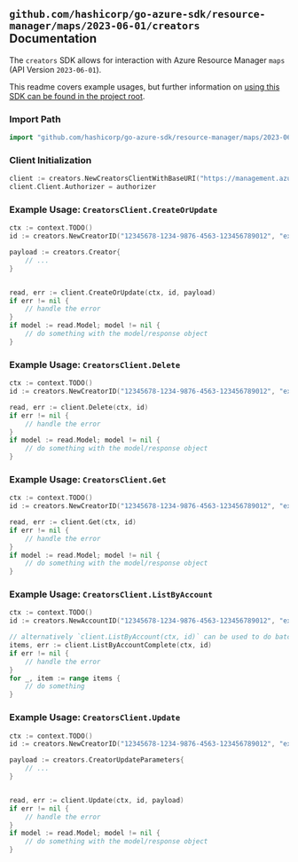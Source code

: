 
## `github.com/hashicorp/go-azure-sdk/resource-manager/maps/2023-06-01/creators` Documentation

The `creators` SDK allows for interaction with Azure Resource Manager `maps` (API Version `2023-06-01`).

This readme covers example usages, but further information on [using this SDK can be found in the project root](https://github.com/hashicorp/go-azure-sdk/tree/main/docs).

### Import Path

```go
import "github.com/hashicorp/go-azure-sdk/resource-manager/maps/2023-06-01/creators"
```


### Client Initialization

```go
client := creators.NewCreatorsClientWithBaseURI("https://management.azure.com")
client.Client.Authorizer = authorizer
```


### Example Usage: `CreatorsClient.CreateOrUpdate`

```go
ctx := context.TODO()
id := creators.NewCreatorID("12345678-1234-9876-4563-123456789012", "example-resource-group", "accountName", "creatorName")

payload := creators.Creator{
	// ...
}


read, err := client.CreateOrUpdate(ctx, id, payload)
if err != nil {
	// handle the error
}
if model := read.Model; model != nil {
	// do something with the model/response object
}
```


### Example Usage: `CreatorsClient.Delete`

```go
ctx := context.TODO()
id := creators.NewCreatorID("12345678-1234-9876-4563-123456789012", "example-resource-group", "accountName", "creatorName")

read, err := client.Delete(ctx, id)
if err != nil {
	// handle the error
}
if model := read.Model; model != nil {
	// do something with the model/response object
}
```


### Example Usage: `CreatorsClient.Get`

```go
ctx := context.TODO()
id := creators.NewCreatorID("12345678-1234-9876-4563-123456789012", "example-resource-group", "accountName", "creatorName")

read, err := client.Get(ctx, id)
if err != nil {
	// handle the error
}
if model := read.Model; model != nil {
	// do something with the model/response object
}
```


### Example Usage: `CreatorsClient.ListByAccount`

```go
ctx := context.TODO()
id := creators.NewAccountID("12345678-1234-9876-4563-123456789012", "example-resource-group", "accountName")

// alternatively `client.ListByAccount(ctx, id)` can be used to do batched pagination
items, err := client.ListByAccountComplete(ctx, id)
if err != nil {
	// handle the error
}
for _, item := range items {
	// do something
}
```


### Example Usage: `CreatorsClient.Update`

```go
ctx := context.TODO()
id := creators.NewCreatorID("12345678-1234-9876-4563-123456789012", "example-resource-group", "accountName", "creatorName")

payload := creators.CreatorUpdateParameters{
	// ...
}


read, err := client.Update(ctx, id, payload)
if err != nil {
	// handle the error
}
if model := read.Model; model != nil {
	// do something with the model/response object
}
```
